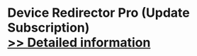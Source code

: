 # Device Redirector Pro (Update Subscription)<br />[>> Detailed information](https://secure.shareit.com/shareit/product.html?productid=300603902&affiliateid=200057808)